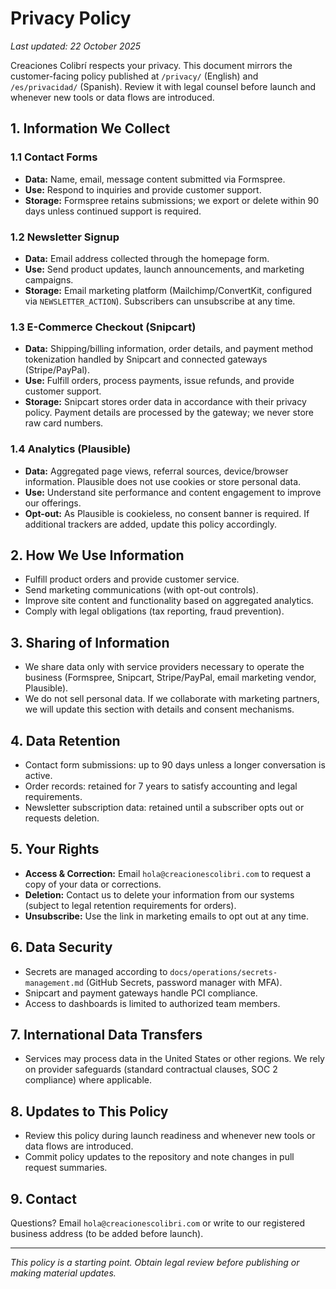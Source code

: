 # Privacy Policy

_Last updated: 22 October 2025_

Creaciones Colibrí respects your privacy. This document mirrors the customer-facing policy published at `/privacy/` (English) and `/es/privacidad/` (Spanish). Review it with legal counsel before launch and whenever new tools or data flows are introduced.

## 1. Information We Collect

### 1.1 Contact Forms
- **Data:** Name, email, message content submitted via Formspree.
- **Use:** Respond to inquiries and provide customer support.
- **Storage:** Formspree retains submissions; we export or delete within 90 days unless continued support is required.

### 1.2 Newsletter Signup
- **Data:** Email address collected through the homepage form.
- **Use:** Send product updates, launch announcements, and marketing campaigns.
- **Storage:** Email marketing platform (Mailchimp/ConvertKit, configured via `NEWSLETTER_ACTION`). Subscribers can unsubscribe at any time.

### 1.3 E-Commerce Checkout (Snipcart)
- **Data:** Shipping/billing information, order details, and payment method tokenization handled by Snipcart and connected gateways (Stripe/PayPal).
- **Use:** Fulfill orders, process payments, issue refunds, and provide customer support.
- **Storage:** Snipcart stores order data in accordance with their privacy policy. Payment details are processed by the gateway; we never store raw card numbers.

### 1.4 Analytics (Plausible)
- **Data:** Aggregated page views, referral sources, device/browser information. Plausible does not use cookies or store personal data.
- **Use:** Understand site performance and content engagement to improve our offerings.
- **Opt-out:** As Plausible is cookieless, no consent banner is required. If additional trackers are added, update this policy accordingly.

## 2. How We Use Information
- Fulfill product orders and provide customer service.
- Send marketing communications (with opt-out controls).
- Improve site content and functionality based on aggregated analytics.
- Comply with legal obligations (tax reporting, fraud prevention).

## 3. Sharing of Information
- We share data only with service providers necessary to operate the business (Formspree, Snipcart, Stripe/PayPal, email marketing vendor, Plausible).
- We do not sell personal data. If we collaborate with marketing partners, we will update this section with details and consent mechanisms.

## 4. Data Retention
- Contact form submissions: up to 90 days unless a longer conversation is active.
- Order records: retained for 7 years to satisfy accounting and legal requirements.
- Newsletter subscription data: retained until a subscriber opts out or requests deletion.

## 5. Your Rights
- **Access & Correction:** Email `hola@creacionescolibri.com` to request a copy of your data or corrections.
- **Deletion:** Contact us to delete your information from our systems (subject to legal retention requirements for orders).
- **Unsubscribe:** Use the link in marketing emails to opt out at any time.

## 6. Data Security
- Secrets are managed according to `docs/operations/secrets-management.md` (GitHub Secrets, password manager with MFA).
- Snipcart and payment gateways handle PCI compliance.
- Access to dashboards is limited to authorized team members.

## 7. International Data Transfers
- Services may process data in the United States or other regions. We rely on provider safeguards (standard contractual clauses, SOC 2 compliance) where applicable.

## 8. Updates to This Policy
- Review this policy during launch readiness and whenever new tools or data flows are introduced.
- Commit policy updates to the repository and note changes in pull request summaries.

## 9. Contact
Questions? Email `hola@creacionescolibri.com` or write to our registered business address (to be added before launch).

---

_This policy is a starting point. Obtain legal review before publishing or making material updates._
